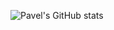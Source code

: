 ![Pavel's GitHub stats](https://github-readme-stats.vercel.app/api?username=pavelpoley&include_all_commits=true&count_private=true)

